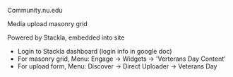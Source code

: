 Community.nu.edu

Media upload masonry grid

Powered by Stackla, embedded into site
- Login to Stackla dashboard (login info in google doc)
- For masonry grid, Menu: Engage -> Widgets -> 'Verterans Day Content'
- For upload form, Menu: Discover -> Direct Uploader -> Veterans Day